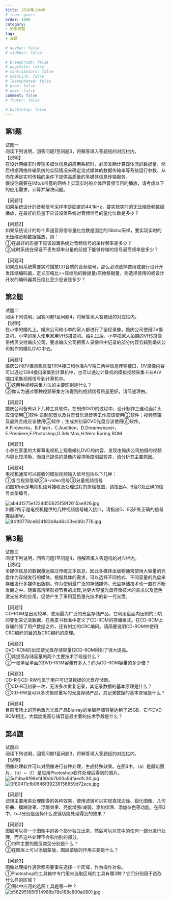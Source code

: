 ```yaml
---  
title: 2010年上半年  
# icon: gears  
order: 1000  
category:  
- 历年真题  
tag:  
- 真题  
  
# navbar: false  
# sidebar: false  
  
# breadcrumb: false  
# pageInfo: false  
# contributors: false  
# editLink: false  
# lastUpdated: false  
# prev: false  
# next: false  
comment: false  
# footer: false  
  
# backtotop: false  
---  
```

## 第1题 ##

试题一  
阅读下列说明，回答问题1至问题3，将解答填入答题纸的对应栏内。  
【说明】  
在设计网络实时传输多媒体信息的应用系统时，必须准确计算媒体流的数据量，然后根据网络传输系统的实际情况来确定流式媒体的数据传输率等系统运行参数，从而在满足实时传输的条件下提供高质量的多媒体信息传输服务。  
假设你需要在IMb/s带宽的网络上实现实时的立体声音频节目的播放，请考虑以下的应用需求，计算并解决问题。  
  
【问题1】  
如果系统设计的音频信号采样率是固定的44.1kHz，要实现实时的无压缩音频数据播放，在最好的质量下应该设置系统对音频信号的量化位数是多少？  
  
【问题2】  
如果系统设计的每个声道音频信号量化位数是固定的16bits/采样，要实现实时的无压缩音频数据播放，则：  
①在最好的质量下应该设置系统对音频信号的采样频率是多少？  
②此时系统在保证不丢失频率分量的前提下能够传输的信号最高频率是多少？  
  
【问题3】  
如果应用系统需要实时播放CD音质的音频信号，那么必须选择使用或自行设计开发压缩编码器，定义压缩比==压缩后的数据量/原始黎据量，则选择使用的或设计开发的编码器其压缩比至少应该是多少？  


## 第2题 ##

试题二  
阅读下列说明，回答问题1至问题4，将解答填入答题纸的对应栏内。  
【说明】  
在小李的婚礼上，婚庆公司和小李的家人都进行了全程录像，婚庆公司使用DV摄录机，小李的家人使用家用VHS摄录机。婚礼过后，小李把家人拍摄的VHS录像带拷贝交给婚庆公司，要求婚庆公司把家人录像带中记录的部分内容剪辑到婚庆公司制作的婚礼DVD中去。  
  
【问题1】  
婚庆公司DV摄录机具备1394接口和标准A/V端口两种信息传输接口，DV录像内容可以通过1394接口采集到计算机中，也可以通过计算机的模拟视频采集卡从A/V端口采集视频信号到计算机中。  
①这两种视频采集方法的主要区别是什么？  
②你认为通过哪种视频采集方法得到的视频信号质量更好，请简述理由。  
  
【问题2】  
婚庆公司备有以下几种工具软件。在制作DVD的过程中，设计制作三维动画片头应该使用①软件:录制配音以及背景音乐混音等工作应该使用②软件；视频剪辑及最终合成应该使用③软件；生成并刻录DVD光盘应该使用④软件。A.Fireworks，B.Flash，C.Audition，D.Dreamweaver，E.Premiere,F.Photoshop,G.3ds Max,H.Nero Buring ROM  
  
【问题3】  
小李在家里的大屏幕电视机上观看婚礼DVD的内容，发现由婚庆公司拍摄的视频内容比较清晰，而自己提供的录像内容清晰度明显较差，请分析其主要原因。  
  
【问题4】  
电视机通常可以接收的模拟视频输入信号包括以下几种：  
①复合视频信号②S-video信号③分量视频信号  
如图1所示是电视机信号接收及处理过程的原理框图，请指出A、B及C处正确的信号类型编号。  
  
![ab4d1275e1224d50825f59f2615ae926.jpg][]  
如图2所示是电视机提供的几种视频信号输入接口，请指出D、E及F处正确的信号类型编号。  
![841f0778ce824183b9a46c33edd0c776.jpg][]  


## 第3题 ##

试题三  
阅读下列说明，回答问题1至问题4，将解答填入答题纸的对应栏内。  
【说明】  
多媒体信息的数据量远超过传统文本信息，因此多媒体出版物通常使用大容量的光盘作为存储发行的媒体。根据具体的需求，可以选择不同格式、不同容量的光盘来存储发行多媒体出版物。作为使用最广泛的存储媒体，光盘存储技术也一直在不断发展之中。随着高清晰影视节目的出现,对更大容量光盘存储技术的需求以及蓝色激光技术的应用，促使产生了采用蓝色激光技术的新一代光盘。  
  
【问题1】  
CD-ROM是出现较早、使用最为广泛的光盘存储产品，它利用盘面内压制的凹坑的变化来记录数据，在黄皮书标准中定义了CD-ROM的存储格式。在CD-ROM上存储的除了用户数据之外，还有附加的CRC编码。请简要说明CD-ROM中使用CRC编码的目的及CRC编码的原理。  
  
【问题2】  
DVD-ROM的出现使光盘存储容量较CD-ROM得到了很大提高。  
①其提高存储容量的两个主要技术手段是什么？  
②一张单层单面的DVD-ROM容量有多大？约为CD-ROM容量的多少倍？  
  
【问题3】  
CD-R与CD-RW均属于用户可记录数据的光盘存储器。  
①CD-R可刻录一次，无法多次重复记录，其记录数据的基本原理是什么？  
②CD-RW是可以多次擦除重写的光盘存储产品，其记录数据的基本原理是什么？  
  
【问题4】  
目前市场上的蓝色激光光盘产品Blu-ray的单层存储容量达到了25GB，它与DVD-ROM相比，大幅度提高存储容量最主要的技术手段是什么？  


## 第4题 ##

试题四  
阅读下列说明，回答问题1至问题3，将解答填入答题纸的对应栏内。  
【说明】  
图像处理软件可以对图像进行各种处理，生成特殊效果。在图3中，（a）是原始图片，（b）~（f）是应用Photoshop软件处理后得到的图片。  
![5d1dba8f98ef430db7b00a54faedfc30.jpg][]  
![0f80411cfb0646f39238156859d72ece.jpg][]  
  
【问题1】  
滤镜主要用来处理图像的各种效果，使用滤镜可以实现查找边缘、锐化图像、几何扭曲、模糊效果、浮雕效果、亮度增强/减弱、添加纹理、添加杂色等功能。在图3中，b~f分别是选择什么滤镜功能处理得到的效果？  
  
【问题2】  
图层可以将一个图像中的各个部分独立出来，然后可以对其中的任何一部分进行处理，而且这些处理不会影响别的部分。  
①四种主要的图层类型分别是什么？  
②在图层上可以添加蒙版，图层蒙版的作用主要是什么？  
  
【问题3】  
图像处理操作通常都需要事先选择一个区域，作为操作对象。  
①Photoshop的工具箱中专门用来选取区域的工具有哪3种？它们分别用于选取什么样的区域？  
②图4中应用的选图工具是哪一种？  
![b56295166f914988b78e168c809a0801.jpg][]  



[ab4d1275e1224d50825f59f2615ae926.jpg]: https://www.xkxxkx.cn/file/exam/software/多媒体应用设计师/案例/第2题/ab4d1275e1224d50825f59f2615ae926.jpg
[841f0778ce824183b9a46c33edd0c776.jpg]: https://www.xkxxkx.cn/file/exam/software/多媒体应用设计师/案例/第2题/841f0778ce824183b9a46c33edd0c776.jpg
[5d1dba8f98ef430db7b00a54faedfc30.jpg]: https://www.xkxxkx.cn/file/exam/software/多媒体应用设计师/案例/第4题/5d1dba8f98ef430db7b00a54faedfc30.jpg
[0f80411cfb0646f39238156859d72ece.jpg]: https://www.xkxxkx.cn/file/exam/software/多媒体应用设计师/案例/第4题/0f80411cfb0646f39238156859d72ece.jpg
[b56295166f914988b78e168c809a0801.jpg]: https://www.xkxxkx.cn/file/exam/software/多媒体应用设计师/案例/第4题/b56295166f914988b78e168c809a0801.jpg
